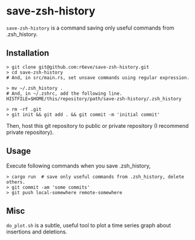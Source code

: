 save-zsh-history
================

`save-zsh-history` is a command saving only useful commands from .zsh_history.

## Installation

```console
> git clone git@github.com:r6eve/save-zsh-history.git
> cd save-zsh-history
# And, in src/main.rs, set unsave commands using regular expression.

> mv ~/.zsh_history .
# And, in ~/.zshrc, add the following line.
HISTFILE=$HOME/this/repository/path/save-zsh-history/.zsh_history

> rm -rf .git
> git init && git add . && git commit -m 'initial commit'
```

Then, host this git repository to public or private repository (I recommend private repository).

## Usage

Execute following commands when you save .zsh_history,

```console
> cargo run  # save only useful commands from .zsh_history, delete others.
> git commit -am 'some commits'
> git push local-somewhere remote-somewhere
```

## Misc

`do_plot.sh` is a subtle, useful tool to plot a time series graph about insertions and deletions.
